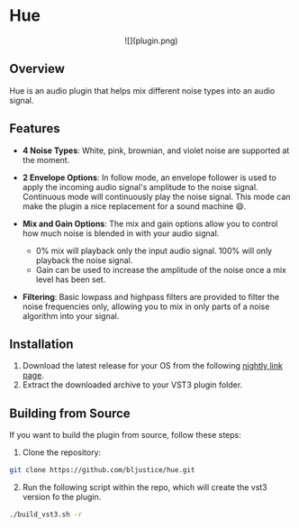 # Hue
<center>
![](plugin.png)
</center>

## Overview

Hue is an audio plugin that helps mix different noise types into an audio signal.

## Features

- **4 Noise Types**: White, pink, brownian, and violet noise are supported at the moment.

- **2 Envelope Options**: In follow mode, an envelope follower is used to apply the incoming audio signal's amplitude to the noise signal. Continuous mode will continuously play the noise signal. This mode can make the plugin a nice replacement for a sound machine :smile:.

- **Mix and Gain Options**: The mix and gain options allow you to control how much noise is blended in with your audio signal.
    - 0% mix will playback only the input audio signal. 100% will only playback the noise signal.
    - Gain can be used to increase the amplitude of the noise once a mix level has been set.
  
- **Filtering**: Basic lowpass and highpass filters are provided to filter the noise frequencies only, allowing you to mix in only parts of a noise algorithm into your signal.

## Installation

1. Download the latest release for your OS from the following [nightly link page](https://nightly.link/bljustice/hue/workflows/build/main).
2. Extract the downloaded archive to your VST3 plugin folder.

## Building from Source

If you want to build the plugin from source, follow these steps:

1. Clone the repository:

```bash
git clone https://github.com/bljustice/hue.git
```
2. Run the following script within the repo, which will create the vst3 version fo the plugin.
```bash
./build_vst3.sh -r
```

